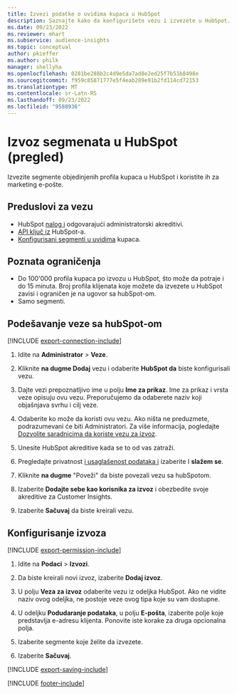 ```yaml
---
title: Izvezi podatke o uvidima kupaca u HubSpot
description: Saznajte kako da konfigurišete vezu i izvezete u HubSpot.
ms.date: 09/23/2022
ms.reviewer: mhart
ms.subservice: audience-insights
ms.topic: conceptual
author: pkieffer
ms.author: philk
manager: shellyha
ms.openlocfilehash: 0281be288b2c4d9e5da7ad8e2ed25f7b51b8498e
ms.sourcegitcommit: f959c85871777e5f4eab289e91b2fd114cd72153
ms.translationtype: MT
ms.contentlocale: sr-Latn-RS
ms.lasthandoff: 09/23/2022
ms.locfileid: "9588936"
---
```

# <a name="export-segments-to-hubspot-preview"></a>Izvoz segmenata u HubSpot (pregled)

Izvezite segmente objedinjenih profila kupaca u HubSpot i koristite ih za marketing e-pošte.

## <a name="prerequisites-for-a-connection"></a>Preduslovi za vezu

- HubSpot [nalog i](https://www.hubspot.com/) odgovarajući administratorski akreditivi.
- [API ključ iz](https://knowledge.hubspot.com/Integrations/How-do-I-get-my-HubSpot-API-key) HubSpot-a.
- [Konfigurisani segmenti u uvidima](segments.md) kupaca.

## <a name="known-limitations"></a>Poznata ograničenja

- Do 100'000 profila kupaca po izvozu u HubSpot, što može da potraje i do 15 minuta. Broj profila klijenata koje možete da izvezete u HubSpot zavisi i ograničen je na ugovor sa hubSpot-om.
- Samo segmenti.

## <a name="set-up-connection-to-hubspot"></a>Podešavanje veze sa hubSpot-om

[!INCLUDE [export-connection-include](includes/export-connection-admn.md)]

1. Idite na **Administrator** > **Veze**.

1. Kliknite **na dugme Dodaj** vezu i odaberite **HubSpot da** biste konfigurisali vezu.

1. Dajte vezi prepoznatljivo ime u polju **Ime za prikaz**. Ime za prikaz i vrsta veze opisuju ovu vezu. Preporučujemo da odaberete naziv koji objašnjava svrhu i cilj veze.

1. Odaberite ko može da koristi ovu vezu. Ako ništa ne preduzmete, podrazumevani će biti Administratori. Za više informacija, pogledajte [Dozvolite saradnicima da koriste vezu za izvoz](connections.md#allow-contributors-to-use-a-connection-for-exports).

1. Unesite HubSpot akreditive kada se to od vas zatraži.

1. Pregledajte privatnost [i usaglašenost podataka i](connections.md#data-privacy-and-compliance) izaberite I **slažem se**.

1. Kliknite **na dugme** "Poveži" da biste povezali vezu sa hubSpotom.

1. Izaberite **Dodajte sebe kao korisnika za izvoz** i obezbedite svoje akreditive za Customer Insights.

1. Izaberite **Sačuvaj** da biste kreirali vezu.

## <a name="configure-an-export"></a>Konfigurisanje izvoza

[!INCLUDE [export-permission-include](includes/export-permission.md)]

1. Idite na **Podaci** > **Izvozi**.

1. Da biste kreirali novi izvoz, izaberite **Dodaj izvoz**.

1. U polju **Veza za izvoz** odaberite vezu iz odeljka HubSpot. Ako ne vidite naziv ovog odeljka, ne postoje veze ovog tipa koje su vam dostupne.

1. U odeljku **Podudaranje podataka**, u polju **E-pošta**, izaberite polje koje predstavlja e-adresu klijenta. Ponovite iste korake za druga opcionalna polja.

1. Izaberite segmente koje želite da izvezete.

1. Izaberite **Sačuvaj**.

[!INCLUDE [export-saving-include](includes/export-saving.md)]

[!INCLUDE [footer-include](includes/footer-banner.md)]
